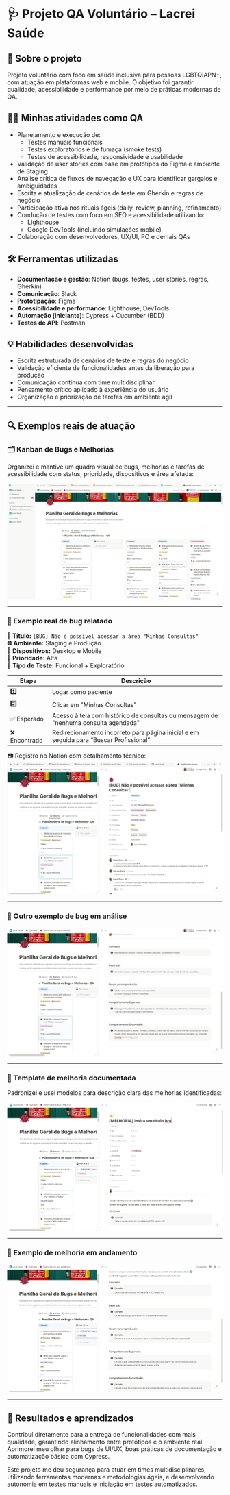 # 🩺 Projeto QA Voluntário – Lacrei Saúde

## 📌 Sobre o projeto

Projeto voluntário com foco em saúde inclusiva para pessoas LGBTQIAPN+, com atuação em plataformas web e mobile. O objetivo foi garantir qualidade, acessibilidade e performance por meio de práticas modernas de QA.

## 👩‍💻 Minhas atividades como QA

- Planejamento e execução de:
  - Testes manuais funcionais
  - Testes exploratórios e de fumaça (smoke tests)
  - Testes de acessibilidade, responsividade e usabilidade
- Validação de user stories com base em protótipos do Figma e ambiente de Staging
- Análise crítica de fluxos de navegação e UX para identificar gargalos e ambiguidades
- Escrita e atualização de cenários de teste em Gherkin e regras de negócio
- Participação ativa nos rituais ágeis (daily, review, planning, refinamento)
- Condução de testes com foco em SEO e acessibilidade utilizando:
  - Lighthouse
  - Google DevTools (incluindo simulações mobile)
- Colaboração com desenvolvedores, UX/UI, PO e demais QAs

## 🛠️ Ferramentas utilizadas

- **Documentação e gestão**: Notion (bugs, testes, user stories, regras, Gherkin)
- **Comunicação**: Slack
- **Prototipação**: Figma
- **Acessibilidade e performance**: Lighthouse, DevTools
- **Automação (iniciante)**: Cypress + Cucumber (BDD)
- **Testes de API**: Postman

## 💡 Habilidades desenvolvidas

- Escrita estruturada de cenários de teste e regras do negócio
- Validação eficiente de funcionalidades antes da liberação para produção
- Comunicação contínua com time multidisciplinar
- Pensamento crítico aplicado à experiência do usuário
- Organização e priorização de tarefas em ambiente ágil

---

## 🔍 Exemplos reais de atuação

### 🗂️ Kanban de Bugs e Melhorias

Organizei e mantive um quadro visual de bugs, melhorias e tarefas de acessibilidade com status, prioridade, dispositivos e área afetada:

![Kanban – Registro de Bugs e Melhorias](./Exemplo%20Registro%20de%20Bugs%20e%20Melhorias.png)

---

### 🐞 Exemplo real de bug relatado

**📝 Título:** `[BUG] Não é possível acessar a área "Minhas Consultas"`  
**🌐 Ambiente:** Staging e Produção  
**📲 Dispositivos:** Desktop e Mobile  
**🎯 Prioridade:** Alta  
**🧪 Tipo de Teste:** Funcional + Exploratório

| Etapa        | Descrição                                                                              |
| ------------ | -------------------------------------------------------------------------------------- |
| 1️⃣          | Logar como paciente                                                                    |
| 2️⃣          | Clicar em "Minhas Consultas"                                                           |
| ✅ Esperado   | Acesso à tela com histórico de consultas ou mensagem de "nenhuma consulta agendada"    |
| ❌ Encontrado | Redirecionamento incorreto para página inicial e em seguida para “Buscar Profissional” |

📷 Registro no Notion com detalhamento técnico:  
![Bug detalhado](./Exemplo%20Registro%20de%20Bugs.png)

---

### 🐞 Outro exemplo de bug em análise

![Bug detalhado – segunda visualização](./Exemplo%20Registro%20de%20Bugs%202.png)

---

### 🧩 Template de melhoria documentada

Padronizei e usei modelos para descrição clara das melhorias identificadas:

![Template de melhoria](./Exemplo%20Registro%20de%20Melhorias.png)

---

### 📝 Exemplo de melhoria em andamento

![Template de melhoria 2](./Exemplo%20Registro%20de%20Melhorias%202.png)

---

## 🚀 Resultados e aprendizados

Contribuí diretamente para a entrega de funcionalidades com mais qualidade, garantindo alinhamento entre protótipos e o ambiente real. Aprimorei meu olhar para bugs de UI/UX, boas práticas de documentação e automatização básica com Cypress.

Este projeto me deu segurança para atuar em times multidisciplinares, utilizando ferramentas modernas e metodologias ágeis, e desenvolvendo autonomia em testes manuais e iniciação em testes automatizados.
